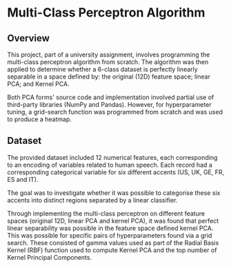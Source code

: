 # Multi-Class Perceptron Algorithm

## Overview

This project, part of a university assignment, involves programming the multi-class perceptron algorithm from scratch. The algorithm was then applied to determine whether a 6-class dataset is perfectly linearly separable in a space defined by: the original (12D) feature space; linear PCA; and Kernel PCA. 

Both PCA forms' source code and implementation involved partial use of third-party libraries (NumPy and Pandas). However, for hyperparameter tuning, a grid-search function was programmed from scratch and was used to produce a heatmap. 

## Dataset

The provided dataset included 12 numerical features, each corresponding to an encoding of variables related to human speech. Each record had a corresponding categorical variable for six different accents (US, UK, GE, FR, ES and IT). 

The goal was to investigate whether it was possible to categorise these six accents into distinct regions separated by a linear classifier.

Through implementing the multi-class perceptron on different feature spaces (original 12D, linear PCA and kernel PCA), it was found that perfect linear separability was possible in the feature space defined kernel PCA. This was possible for specific pairs of hyperparameters found via a grid search. These consisted of gamma values used as part of the Radial Basis Kernel (RBF) function used to compute Kernel PCA and the top number of Kernel Principal Components.
